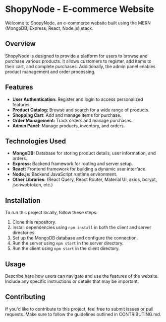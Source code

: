 # ShopyNode - E-commerce Website

Welcome to ShopyNode, an e-commerce website built using the MERN (MongoDB, Express, React, Node.js) stack.

## Overview

ShopyNode is designed to provide a platform for users to browse and purchase various products. It allows customers to
register, add items to their cart, and complete purchases. Additionally, the admin panel enables product management and
order processing.

## Features

- **User Authentication:** Register and login to access personalized features.
- **Product Catalog:** Browse and search for a wide range of products.
- **Shopping Cart:** Add and manage items for purchase.
- **Order Management:** Track orders and manage purchases.
- **Admin Panel:** Manage products, inventory, and orders.

## Technologies Used

- **MongoDB:** Database for storing product details, user information, and orders.
- **Express:** Backend framework for routing and server setup.
- **React:** Frontend framework for building a dynamic user interface.
- **Node.js:** Backend JavaScript runtime environment.
- **Other Libraries:** (React Query, React Router, Material UI, axios, bcrypt, jsonwebtoken, etc.)

## Installation

To run this project locally, follow these steps:

1. Clone this repository.
2. Install dependencies using `npm install` in both the client and server directories.
3. Set up the MongoDB database and configure the connection.
4. Run the server using `npm start` in the server directory.
5. Run the client using `npm start` in the client directory.

## Usage

Describe here how users can navigate and use the features of the website. Include any specific instructions or details
that may be important.

## Contributing

If you'd like to contribute to this project, feel free to submit issues or pull requests. Make sure to follow the
guidelines outlined in CONTRIBUTING.md.
